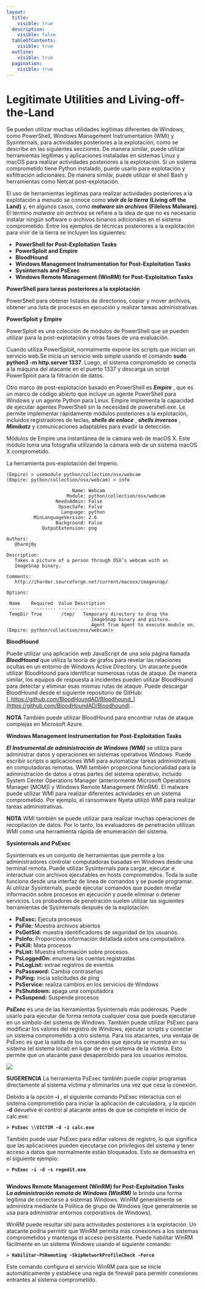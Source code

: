 ```yaml
---
layout:
  title:
    visible: true
  description:
    visible: false
  tableOfContents:
    visible: true
  outline:
    visible: true
  pagination:
    visible: true
---
```


# Legitimate Utilities and Living-off-the-Land

Se pueden utilizar muchas utilidades legítimas diferentes de Windows, como PowerShell, Windows Management Instrumentation (WMI) y Sysinternals, para actividades posteriores a la explotación, como se describe en las siguientes secciones. De manera similar, puede utilizar herramientas legítimas y aplicaciones instaladas en sistemas Linux y macOS para realizar actividades posteriores a la explotación. Si un sistema comprometido tiene Python instalado, puede usarlo para explotación y exfiltración adicionales. De manera similar, puede utilizar el shell Bash y herramientas como Netcat post-explotación.

El uso de herramientas legítimas para realizar actividades posteriores a la explotación a menudo se conoce como _**vivir de la tierra**_ **(Living off the Land)** y, en algunos casos, como _**malware sin archivos**_ **(Fileless Malware)**. El término _malware sin archivos_ se refiere a la idea de que no es necesario instalar ningún software o archivos binarios adicionales en el sistema comprometido. Entre los ejemplos de técnicas posteriores a la explotación para vivir de la tierra se incluyen los siguientes:

* **PowerShell for Post-Exploitation Tasks**
* **PowerSploit and Empire**
* **BloodHound**
* **Windows Management Instrumentation for Post-Exploitation Tasks**
* **Sysinternals and PsExec**
* **Windows Remote Management (WinRM) for Post-Exploitation Tasks**

**PowerShell para tareas posteriores a la explotación**

PowerShell para obtener listados de directorios, copiar y mover archivos, obtener una lista de procesos en ejecución y realizar tareas administrativas.

**PowerSploit y Empire**

PowerSploit es una colección de módulos de PowerShell que se pueden utilizar para la post-explotación y otras fases de una evaluación.&#x20;

Cuando utiliza PowerSploit, normalmente expone los scripts que inician un servicio web.Se inicia un servicio web simple usando el comando **sudo python3 -m http.server 1337**. Luego, el sistema comprometido se conecta a la máquina del atacante en el puerto 1337 y descarga un script PowerSploit para la filtración de datos.

Otro marco de post-explotación basado en PowerShell es _**Empire**_ , que es un marco de código abierto que incluye un agente PowerShell para Windows y un agente Python para Linux. Empire implementa la capacidad de ejecutar agentes PowerShell sin la necesidad de powershell.exe. Le permite implementar rápidamente módulos posteriores a la explotación, incluidos registradores de teclas, _**shells de enlace**_ , _**shells inversos**_ , _**Mimikatz**_ y comunicaciones adaptables para evadir la detección.

Módulos de Empire una instantánea de la cámara web de macOS X. Este módulo toma una fotografía utilizando la cámara web de un sistema macOS X comprometido.

La herramienta pos-explotación del Imperio.

```
(Empire) > usemodule python/collection/osx/webcam
(Empire: python/collection/osx/webcam) > info

                        Name: Webcam
                      Module: python/collection/osx/webcam
                  NeedsAdmin: False
                   OpsecSafe: False
                    Language: python
          MinLanguageVersion: 2.6
                  Background: False
             OutputExtension: png

Authors:
   @harmj0y

Description:
   Takes a picture of a person through OSX’s webcam with an
   ImageSnap binary.

Comments:
   http://iharder.sourceforge.net/current/macosx/imagesnap/

Options:

 Name    Required  Value Description
 ----     -------- ------- -----------
 TempDir True       /tmp/   Temporary directory to drop the
                               ImageSnap binary and picture.
                               Agent True Agent to execute module on.
(Empire: python/collection/osx/webcam)>

```

**BloodHound**

Puede utilizar una aplicación web JavaScript de una sola página llamada _**BloodHound**_ que utiliza la teoría de grafos para revelar las relaciones ocultas en un entorno de Windows Active Directory. Un atacante puede utilizar BloodHound para identificar numerosas rutas de ataque. De manera similar, los equipos de respuesta a incidentes pueden utilizar BloodHound para detectar y eliminar esas mismas rutas de ataque. Puede descargar BloodHound desde el siguiente repositorio de GitHub: [_https://github.com/BloodHoundAD/Bloodhound_](https://github.com/BloodHoundAD/Bloodhound) .

**NOTA** También puede utilizar BloodHound para encontrar rutas de ataque complejas en Microsoft Azure.

**Windows Management Instrumentation for Post-Exploitation Tasks**

_**El Instrumental de administración de Windows (WMI)**_ se utiliza para administrar datos y operaciones en sistemas operativos Windows. Puede escribir scripts o aplicaciones WMI para automatizar tareas administrativas en computadoras remotas. WMI también proporciona funcionalidad para la administración de datos a otras partes del sistema operativo, incluido System Center Operations Manager (anteriormente Microsoft Operations Manager \[MOM]) y Windows Remote Management (WinRM). El malware puede utilizar WMI para realizar diferentes actividades en un sistema comprometido. Por ejemplo, el ransomware Nyeta utilizó WMI para realizar tareas administrativas.

**NOTA** WMI también se puede utilizar para realizar muchas operaciones de recopilación de datos. Por lo tanto, los evaluadores de penetración utilizan WMI como una herramienta rápida de enumeración del sistema.

**Sysinternals and PsExec**

Sysinternals es un conjunto de herramientas que permite a los administradores controlar computadoras basadas en Windows desde una terminal remota. Puede utilizar Sysinternals para cargar, ejecutar e interactuar con archivos ejecutables en hosts comprometidos. Toda la suite funciona desde una interfaz de línea de comandos y se puede programar. Al utilizar Sysinternals, puede ejecutar comandos que pueden revelar información sobre procesos en ejecución y puede eliminar o detener servicios. Los probadores de penetración suelen utilizar las siguientes herramientas de Sysinternals después de la explotación:

* **PsExec:** Ejecuta procesos
* **PsFile:** Muestra archivos abiertos
* **PsGetSid:** muestra identificadores de seguridad de los usuarios.
* **PsInfo:** Proporciona información detallada sobre una computadora.
* **PsKill:** Mata procesos
* **PsList:** Muestra información sobre procesos.
* **PsLoggedOn:** enumera las cuentas registradas
* **PsLogList:** extrae registros de eventos
* **PsPassword:** Cambia contraseñas
* **PsPing:** inicia solicitudes de ping
* **PsService:** realiza cambios en los servicios de Windows
* **PsShutdown:** apaga una computadora
* **PsSuspend:** Suspende procesos

_**PsExec**_ es una de las herramientas Sysinternals más poderosas. Puede usarlo para ejecutar de forma remota cualquier cosa que pueda ejecutarse en un símbolo del sistema de Windows. También puede utilizar PsExec para modificar los valores del registro de Windows, ejecutar scripts y conectar un sistema comprometido a otro sistema. Para los atacantes, una ventaja de PsExec es que la salida de los comandos que ejecuta se muestra en su sistema (el sistema local) en lugar de en el sistema de la víctima. Esto permite que un atacante pase desapercibido para los usuarios remotos.

![](https://skillsforall.com/content/eh/1.0/m8/course/en-US/assets/e9925ad4fdb51201d6364cb313b5aa2265c84d84.png)

**SUGERENCIA** La herramienta PsExec también puede copiar programas directamente al sistema víctima y eliminarlos una vez que cesa la conexión.

Debido a la opción **-i** , el siguiente comando PsExec interactúa con el sistema comprometido para iniciar la aplicación de calculadora, y la opción **-d** devuelve el control al atacante antes de que se complete el inicio de calc.exe:

<pre><code><strong>> PsExec \\VICTIM -d -i calc.exe
</strong></code></pre>

También puede usar PsExec para editar valores de registro, lo que significa que las aplicaciones pueden ejecutarse con privilegios del sistema y tener acceso a datos que normalmente están bloqueados. Esto se demuestra en el siguiente ejemplo:

<pre><code><strong>> PsExec -i -d -s regedit.exe
</strong>  
</code></pre>

**Windows Remote Management (WinRM) for Post-Exploitation Tasks**\
_**La administración remota de Windows (WinRM)**_ le brinda una forma legítima de conectarse a sistemas Windows. WinRM generalmente se administra mediante la Política de grupo de Windows (que generalmente se usa para administrar entornos corporativos de Windows).

WinRM puede resultar útil para actividades posteriores a la explotación. Un atacante podría permitir que WinRM permita más conexiones a los sistemas comprometidos y mantenga el acceso persistente. Puede habilitar WinRM fácilmente en un sistema Windows usando el siguiente comando:

<pre><code><strong>> Habilitar-PSRemoting -SkipNetworkProfileCheck -Force
</strong></code></pre>

Este comando configura el servicio WinRM para que se inicie automáticamente y establece una regla de firewall para permitir conexiones entrantes al sistema comprometido.
